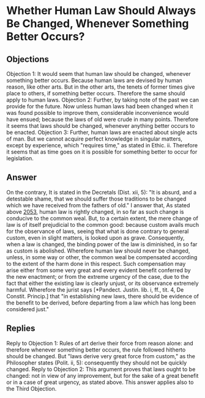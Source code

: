 # Whether Human Law Should Always Be Changed, Whenever Something Better Occurs?
## Objections
Objection 1: It would seem that human law should be changed, whenever something better occurs. Because human laws are devised by human reason, like other arts. But in the other arts, the tenets of former times give place to others, if something better occurs. Therefore the same should apply to human laws.
Objection 2: Further, by taking note of the past we can provide for the future. Now unless human laws had been changed when it was found possible to improve them, considerable inconvenience would have ensued; because the laws of old were crude in many points. Therefore it seems that laws should be changed, whenever anything better occurs to be enacted.
Objection 3: Further, human laws are enacted about single acts of man. But we cannot acquire perfect knowledge in singular matters, except by experience, which "requires time," as stated in Ethic. ii. Therefore it seems that as time goes on it is possible for something better to occur for legislation.
## Answer
On the contrary, It is stated in the Decretals (Dist. xii, 5): "It is absurd, and a detestable shame, that we should suffer those traditions to be changed which we have received from the fathers of old."
I answer that, As stated above [2053](A[1]), human law is rightly changed, in so far as such change is conducive to the common weal. But, to a certain extent, the mere change of law is of itself prejudicial to the common good: because custom avails much for the observance of laws, seeing that what is done contrary to general custom, even in slight matters, is looked upon as grave. Consequently, when a law is changed, the binding power of the law is diminished, in so far as custom is abolished. Wherefore human law should never be changed, unless, in some way or other, the common weal be compensated according to the extent of the harm done in this respect. Such compensation may arise either from some very great and every evident benefit conferred by the new enactment; or from the extreme urgency of the case, due to the fact that either the existing law is clearly unjust, or its observance extremely harmful. Wherefore the jurist says [*Pandect. Justin. lib. i, ff., tit. 4, De Constit. Princip.] that "in establishing new laws, there should be evidence of the benefit to be derived, before departing from a law which has long been considered just."
## Replies
Reply to Objection 1: Rules of art derive their force from reason alone: and therefore whenever something better occurs, the rule followed hitherto should be changed. But "laws derive very great force from custom," as the Philosopher states (Polit. ii, 5): consequently they should not be quickly changed.
Reply to Objection 2: This argument proves that laws ought to be changed: not in view of any improvement, but for the sake of a great benefit or in a case of great urgency, as stated above. This answer applies also to the Third Objection.